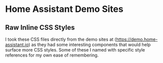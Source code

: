 # Home Assistant Demo Sites
## Raw Inline CSS Styles

I took these CSS files directly from the demo sites at (https://demo.home-assistant.io) as they had some interesting components that would help surface more CSS styles. Some of these I named with specific style references for my own ease of remembering.  
